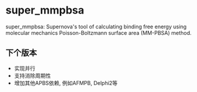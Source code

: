 # super_mmpbsa
super_mmpbsa: Supernova's tool of calculating binding free energy using 
molecular mechanics Poisson-Boltzmann surface area (MM-PBSA) method.

## 下个版本
- 实现并行
- 支持消除周期性
- 增加其他APBS依赖, 例如AFMPB, Delphi2等
